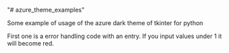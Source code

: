 "# azure_theme_examples" 

Some example of usage of the azure dark theme of tkinter for python

First one is a error handling code with an entry. If you input values under 1 it will become red.

